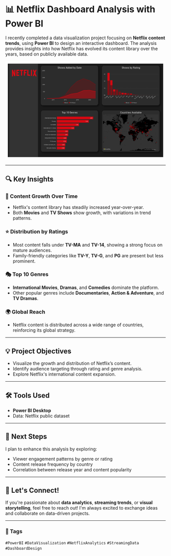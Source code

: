 # 📊 Netflix Dashboard Analysis with Power BI

I recently completed a data visualization project focusing on **Netflix content trends**, using **Power BI** to design an interactive dashboard. The analysis provides insights into how Netflix has evolved its content library over the years, based on publicly available data.

![Dashboard Preview](./Dashboard/NetflixDashboard_page-0001.jpg)

---

## 🔍 Key Insights

### 📅 Content Growth Over Time
- Netflix's content library has steadily increased year-over-year.
- Both **Movies** and **TV Shows** show growth, with variations in trend patterns.

### ⭐ Distribution by Ratings
- Most content falls under **TV-MA** and **TV-14**, showing a strong focus on mature audiences.
- Family-friendly categories like **TV-Y**, **TV-G**, and **PG** are present but less prominent.

### 🎭 Top 10 Genres
- **International Movies**, **Dramas**, and **Comedies** dominate the platform.
- Other popular genres include **Documentaries**, **Action & Adventure**, and **TV Dramas**.

### 🌍 Global Reach
- Netflix content is distributed across a wide range of countries, reinforcing its global strategy.

---

## 💡 Project Objectives

- Visualize the growth and distribution of Netflix’s content.
- Identify audience targeting through rating and genre analysis.
- Explore Netflix's international content expansion.

---

## 🛠 Tools Used

- **Power BI Desktop**
- Data: Netflix public dataset

---

## 🚀 Next Steps

I plan to enhance this analysis by exploring:
- Viewer engagement patterns by genre or rating
- Content release frequency by country
- Correlation between release year and content popularity

---

## 🤝 Let's Connect!

If you're passionate about **data analytics**, **streaming trends**, or **visual storytelling**, feel free to reach out! I'm always excited to exchange ideas and collaborate on data-driven projects.

---

### 🔗 Tags
`#PowerBI` `#DataVisualization` `#NetflixAnalytics` `#StreamingData` `#DashboardDesign`

